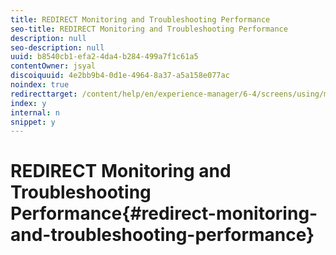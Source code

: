 ```yaml
---
title: REDIRECT Monitoring and Troubleshooting Performance
seo-title: REDIRECT Monitoring and Troubleshooting Performance
description: null
seo-description: null
uuid: b8540cb1-efa2-4da4-b284-499a7f1c61a5
contentOwner: jsyal
discoiquuid: 4e2bb9b4-0d1e-4964-8a37-a5a158e077ac
noindex: true
redirecttarget: /content/help/en/experience-manager/6-4/screens/using/monitoring-screens
index: y
internal: n
snippet: y
---
```


# REDIRECT Monitoring and Troubleshooting Performance{#redirect-monitoring-and-troubleshooting-performance}

